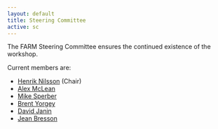 ```yaml
---
layout: default
title: Steering Committee
active: sc
---
```


The FARM Steering Committee ensures the continued existence of the
workshop. 

Current members are:

* [Henrik Nilsson](http://www.cs.nott.ac.uk/~nhn/) (Chair)
* [Alex McLean](http://slab.org/)
* [Mike Sperber](http://www.deinprogramm.de/sperber/)
* [Brent Yorgey](https://byorgey.wordpress.com/)
* [David Janin](http://www.labri.fr/perso/janin/)
* [Jean Bresson](http://repmus.ircam.fr/bresson)
